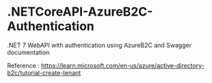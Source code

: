 # .NETCoreAPI-AzureB2C-Authentication
.NET 7 WebAPI with authentication using AzureB2C and Swagger documentation 


Reference : 
https://learn.microsoft.com/en-us/azure/active-directory-b2c/tutorial-create-tenant
